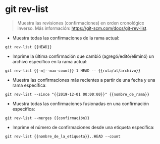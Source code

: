 # git rev-list

> Muestra las revisiones (confirmaciones) en orden cronológico inverso.
> Más información: <https://git-scm.com/docs/git-rev-list>.

- Muestra todas las confirmaciones de la rama actual:

`git rev-list {{HEAD}}`

- Imprime la última confirmación que cambió (agregó/editó/eliminó) un archivo específico en la rama actual:

`git rev-list {{-n|--max-count}} 1 HEAD -- {{ruta/al/archivo}}`

- Muestra las confirmaciones más recientes a partir de una fecha y una rama específica:

`git rev-list --since "{{2019-12-01 00:00:00}}" {{nombre_de_rama}}`

- Muestra todas las confirmaciones fusionadas en una confirmación específica:

`git rev-list --merges {{confirmación}}`

- Imprime el número de confirmaciones desde una etiqueta específica:

`git rev-list {{nombre_de_la_etiqueta}}..HEAD --count`
